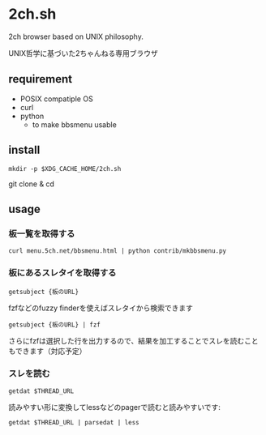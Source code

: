 # 2ch.sh

2ch browser based on UNIX philosophy.

UNIX哲学に基づいた2ちゃんねる専用ブラウザ

## requirement

- POSIX compatiple OS
- curl
- python
  - to make bbsmenu usable

## install

```shell-session
mkdir -p $XDG_CACHE_HOME/2ch.sh
```

git clone & cd

## usage

### 板一覧を取得する

```shell-session
curl menu.5ch.net/bbsmenu.html | python contrib/mkbbsmenu.py
```

### 板にあるスレタイを取得する

```shell-session
getsubject {板のURL}
```

fzfなどのfuzzy finderを使えばスレタイから検索できます

```shell-session
getsubject {板のURL} | fzf
```

さらにfzfは選択した行を出力するので、結果を加工することでスレを読むこともできます（対応予定）

### スレを読む

```shell-session
getdat $THREAD_URL
```

読みやすい形に変換してlessなどのpagerで読むと読みやすいです:

```shell-session
getdat $THREAD_URL | parsedat | less
```
